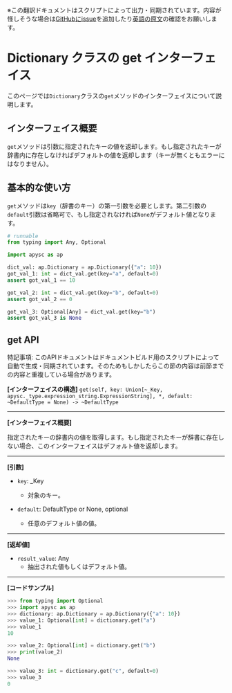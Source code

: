 <span class="inconspicuous-txt">※この翻訳ドキュメントはスクリプトによって出力・同期されています。内容が怪しそうな場合は<a href="https://github.com/simon-ritchie/apysc/issues" target="_blank">GitHubにissue</a>を追加したり[英語の原文](https://simon-ritchie.github.io/apysc/en/dictionary_get.html)の確認をお願いします。</span>

# Dictionary クラスの get インターフェイス

このページでは`Dictionary`クラスの`get`メソッドのインターフェイスについて説明します。

## インターフェイス概要

`get`メソッドは引数に指定されたキーの値を返却します。もし指定されたキーが辞書内に存在しなければデフォルトの値を返却します（キーが無くともエラーにはなりません）。

## 基本的な使い方

`get`メソッドは`key`（辞書のキー）の第一引数を必要とします。第二引数の`default`引数は省略可で、もし指定されなければ`None`がデフォルト値となります。

```py
# runnable
from typing import Any, Optional

import apysc as ap

dict_val: ap.Dictionary = ap.Dictionary({"a": 10})
got_val_1: int = dict_val.get(key="a", default=0)
assert got_val_1 == 10

got_val_2: int = dict_val.get(key="b", default=0)
assert got_val_2 == 0

got_val_3: Optional[Any] = dict_val.get(key="b")
assert got_val_3 is None
```

## get API

<span class="inconspicuous-txt">特記事項: このAPIドキュメントはドキュメントビルド用のスクリプトによって自動で生成・同期されています。そのためもしかしたらこの節の内容は前節までの内容と重複している場合があります。</span>

**[インターフェイスの構造]** `get(self, key: Union[~_Key, apysc._type.expression_string.ExpressionString], *, default: ~DefaultType = None) -> ~DefaultType`<hr>

**[インターフェイス概要]**

指定されたキーの辞書内の値を取得します。もし指定されたキーが辞書に存在しない場合、このインターフェイスはデフォルト値を返却します。<hr>

**[引数]**

- `key`: _Key
  - 対象のキー。

- `default`: DefaultType or None, optional
  - 任意のデフォルト値の値。

<hr>

**[返却値]**

- `result_value`: Any
  - 抽出された値もしくはデフォルト値。

<hr>

**[コードサンプル]**

```py
>>> from typing import Optional
>>> import apysc as ap
>>> dictionary: ap.Dictionary = ap.Dictionary({"a": 10})
>>> value_1: Optional[int] = dictionary.get("a")
>>> value_1
10

>>> value_2: Optional[int] = dictionary.get("b")
>>> print(value_2)
None

>>> value_3: int = dictionary.get("c", default=0)
>>> value_3
0
```